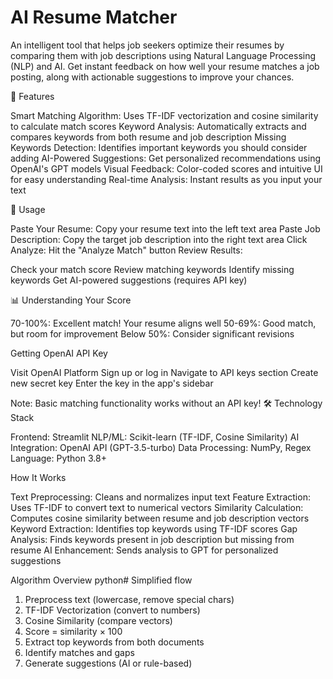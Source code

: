 # AI Resume Matcher

An intelligent tool that helps job seekers optimize their resumes by comparing them with job descriptions using Natural Language Processing (NLP) and AI. Get instant feedback on how well your resume matches a job posting, along with actionable suggestions to improve your chances.

🌟 Features

Smart Matching Algorithm: Uses TF-IDF vectorization and cosine similarity to calculate match scores
Keyword Analysis: Automatically extracts and compares keywords from both resume and job description
Missing Keywords Detection: Identifies important keywords you should consider adding
AI-Powered Suggestions: Get personalized recommendations using OpenAI's GPT models
Visual Feedback: Color-coded scores and intuitive UI for easy understanding
Real-time Analysis: Instant results as you input your text

📖 Usage

Paste Your Resume: Copy your resume text into the left text area
Paste Job Description: Copy the target job description into the right text area
Click Analyze: Hit the "Analyze Match" button
Review Results:

Check your match score
Review matching keywords
Identify missing keywords
Get AI-powered suggestions (requires API key)

📊 Understanding Your Score

70-100%: Excellent match! Your resume aligns well
50-69%: Good match, but room for improvement
Below 50%: Consider significant revisions


Getting OpenAI API Key 

Visit OpenAI Platform
Sign up or log in
Navigate to API keys section
Create new secret key
Enter the key in the app's sidebar

Note: Basic matching functionality works without an API key!
🛠️ Technology Stack

Frontend: Streamlit
NLP/ML: Scikit-learn (TF-IDF, Cosine Similarity)
AI Integration: OpenAI API (GPT-3.5-turbo)
Data Processing: NumPy, Regex
Language: Python 3.8+

How It Works

Text Preprocessing: Cleans and normalizes input text
Feature Extraction: Uses TF-IDF to convert text to numerical vectors
Similarity Calculation: Computes cosine similarity between resume and job description vectors
Keyword Extraction: Identifies top keywords using TF-IDF scores
Gap Analysis: Finds keywords present in job description but missing from resume
AI Enhancement: Sends analysis to GPT for personalized suggestions


Algorithm Overview
python# Simplified flow
1. Preprocess text (lowercase, remove special chars)
2. TF-IDF Vectorization (convert to numbers)
3. Cosine Similarity (compare vectors)
4. Score = similarity × 100
5. Extract top keywords from both documents
6. Identify matches and gaps
7. Generate suggestions (AI or rule-based)
